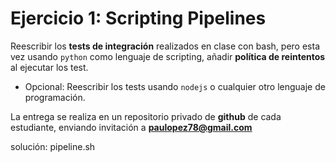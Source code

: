 # Ejercicio 1: Scripting Pipelines

Reescribir los **tests de integración** realizados en clase con bash, pero esta vez usando `python` como lenguaje de scripting, añadir **política de reintentos** al ejecutar los test.

* Opcional: Reescribir los tests usando `nodejs` o cualquier otro lenguaje de programación.

La entrega se realiza en un repositorio privado de **github** de cada estudiante, enviando invitación a **paulopez78@gmail.com**


solución: pipeline.sh